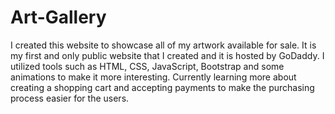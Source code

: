 # Art-Gallery
I created this website to showcase all of my artwork available for sale. It is my first and only public website that I created and it is hosted by GoDaddy. 
I utilized tools such as HTML, CSS, JavaScript, Bootstrap and some animations to make it more interesting. 
Currently learning more about creating a shopping cart and accepting payments to make the purchasing process easier for the users. 
